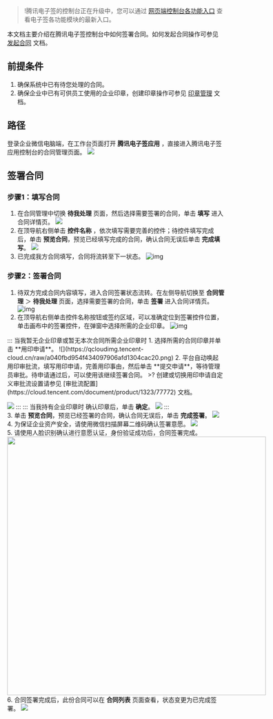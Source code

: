 >!腾讯电子签的控制台正在升级中，您可以通过 [网页端控制台各功能入口](https://cloud.tencent.com/document/product/1323/90345) 查看电子签各功能模块的最新入口。
>
本文档主要介绍在腾讯电子签控制台中如何签署合同。如何发起合同操作可参见 [发起合同](https://cloud.tencent.com/document/product/1323/77774) 文档。

## 前提条件
1. 确保系统中已有待您处理的合同。
2. 确保企业中已有可供员工使用的企业印章，创建印章操作可参见 [印章管理](https://cloud.tencent.com/document/product/1323/59451) 文档。

## 路径
登录企业微信电脑端，在工作台页面打开 **腾讯电子签应用** ，直接进入腾讯电子签应用控制台的合同管理页面。
![](https://qcloudimg.tencent-cloud.cn/raw/c20c201984e22ae3ae840fd60307c029.png)      


## 签署合同

### 步骤1：填写合同
1. 在合同管理中切换 **待我处理** 页面，然后选择需要签署的合同，单击 **填写** 进入合同详情页。
![](https://qcloudimg.tencent-cloud.cn/raw/6ebf86121612e75bc5d44c063b7e32c4.png)
2. 在顶导航右侧单击 **控件名称** ，依次填写需要完善的控件；待控件填写完成后，单击 **预览合同**，预览已经填写完成的合同，确认合同无误后单击 **完成填写**。
![](https://qcloudimg.tencent-cloud.cn/raw/148ad97052beb35aebf6345767b09630.png)      
3. 已完成我方合同填写，合同将流转至下一状态。
![img](https://qcloudimg.tencent-cloud.cn/raw/4d549efcb381b5e4474a334239aef688.png)        



### 步骤2：签署合同
1. 待双方完成合同内容填写，进入合同签署状态流转。在左侧导航切换至 **合同管理** ＞ **待我处理** 页面，选择需要签署的合同，单击 **签署** 进入合同详情页。
![img](https://qcloudimg.tencent-cloud.cn/raw/3cffcea29cc0be5bcaf7a156d76cd4f5.png)        
2. 在顶导航右侧单击控件名称按钮或签约区域，可以准确定位到签署控件位置，单击画布中的签署控件，在弹窗中选择所需的企业印章。
![img](https://qcloudimg.tencent-cloud.cn/raw/3a727fbd851cc83cba7ff7a542916663.png)        
<dx-tabs>
::: 当我暂无企业印章或暂无本次合同所需企业印章时
1. 选择所需的合同印章并单击 **用印申请**。
![](https://qcloudimg.tencent-cloud.cn/raw/a040fbd954f434097906afd1304cac20.png)       
2. 平台自动唤起用印审批流，填写用印申请，完善用印事由，然后单击 **提交申请**，等待管理员审批。待申请通过后，可以使用该继续签署合同。
>? 创建或切换用印申请自定义审批流设置请参见 [审批流配置](https://cloud.tencent.com/document/product/1323/77772) 文档。

 ![](https://qcloudimg.tencent-cloud.cn/raw/23caa73eb14ee28f1350134dae94141f.png) 
:::
::: 当我持有企业印章时
确认印章后，单击 **确定**。
 ![](https://qcloudimg.tencent-cloud.cn/raw/1ab8a46b3f0255189f84a65d159abfa3.png)
:::
</dx-tabs>   
3. 单击 **预览合同**，预览已经签署的合同，确认合同无误后，单击 **完成签署**。
![](https://qcloudimg.tencent-cloud.cn/raw/6039b8a5497093419eba86ba935d1ad9.png)      
4. 为保证企业资产安全，请使用微信扫描屏幕二维码确认签署意愿。
![](https://qcloudimg.tencent-cloud.cn/raw/488b58cf2cc61801f37e3a628ad905d3.png)       
5. 请使用人脸识别确认进行意愿认证，身份验证成功后，合同签署完成。
<img style="width:600px; max-width: inherit;" src="https://qcloudimg.tencent-cloud.cn/raw/e06dda32c2c84a50c2b044205c9d6ef2.png" />
6. 合同签署完成后，此份合同可以在 **合同列表** 页面查看，状态变更为已完成签署。
![](https://qcloudimg.tencent-cloud.cn/raw/39dc04fa1b2468ff952962981f2698c9.png)        
